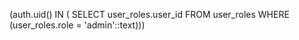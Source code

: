   (auth.uid() IN ( SELECT user_roles.user_id
   FROM user_roles
  WHERE (user_roles.role = 'admin'::text)))